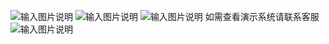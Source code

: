 ![输入图片说明](https://images.gitee.com/uploads/images/2022/0517/170451_4233c4c7_10910407.png "屏幕截图.png")
![输入图片说明](https://images.gitee.com/uploads/images/2022/0517/170511_92483363_10910407.png "屏幕截图.png")
![输入图片说明](https://images.gitee.com/uploads/images/2022/0517/170515_9e0b3bca_10910407.png "屏幕截图.png")
如需查看演示系统请联系客服
![输入图片说明](https://images.gitee.com/uploads/images/2022/0517/170542_ee32250b_10910407.png "屏幕截图.png")